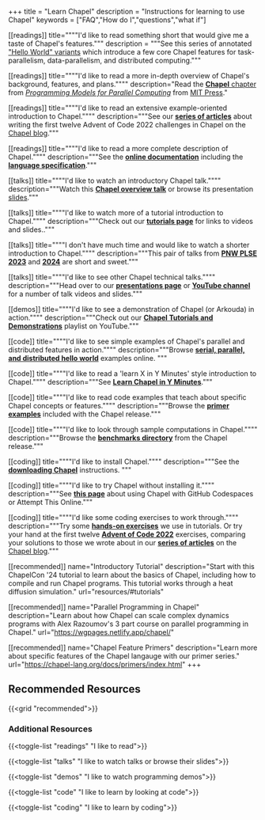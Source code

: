 +++
title = "Learn Chapel"
description = "Instructions for learning to use Chapel"
keywords = ["FAQ","How do I","questions","what if"]

[[readings]]
  title=""""I'd like to read something short that would give me a taste of Chapel's features."""
  description = """See this series of annotated ["Hello World" variants](docs/examples/index.html) which introduce a few core Chapel features for task-parallelism, data-parallelism, and distributed computing."""

[[readings]]
  title=""""I'd like to read a more in-depth overview of Chapel's background, features, and plans.""""
  description="Read the [**Chapel** chapter](publications/PMfPC-Chapel.pdf) from [_Programming Models for Parallel Computing_](https://mitpress.mit.edu/9780262528818/programming-models-for-parallel-computing/) from [MIT Press](https://mitpress.mit.edu/)."

[[readings]]
  title=""""I'd like to read an extensive example-oriented introduction to Chapel.""""
  description="""See our [**series of articles**](blog/tags/advent-of-code-2022/) about writing the first twelve Advent of Code 2022 challenges in Chapel on the [Chapel blog](blog/index.html)."""

[[readings]]
  title=""""I'd like to read a more complete description of Chapel.""""
  description="""See the [**online documentation**](docs/) including the [**language specification**](docs/language/spec/index.html)."""

[[talks]]
  title=""""I'd like to watch an introductory Chapel talk.""""
  description="""Watch this [**Chapel overview talk**](https://www.youtube.com/watch?v=UxXqo8lYsI4) or browse its presentation [slides](presentations/ChapelForLinuxCon-presented.pdf)."""

[[talks]]
  title=""""I'd like to watch more of a tutorial introduction to Chapel.""""
  description="""Check out our [**tutorials page**](tutorials.html) for links to videos and slides.."""

[[talks]]
  title=""""I don't have much time and would like to watch a shorter introduction to Chapel.""""
  description="""This pair of talks from [**PNW PLSE 2023**](https://www.youtube.com/watch?v=uZQlheDo28Y) and [**2024**](https://www.youtube.com/watch?v=ydsM51T7Pts) are short and sweet."""

[[talks]]
  title=""""I'd like to see other Chapel technical talks.""""
  description="""Head over to our [**presentations page**](presentations.html) or [**YouTube channel**](https://www.youtube.com/@ChapelLanguage) for a number of talk videos and slides."""

[[demos]]
  title=""""I'd like to see a demonstration of Chapel (or Arkouda) in action.""""
  description="""Check out our [**Chapel Tutorials and Demonstrations**](https://www.youtube.com/playlist?list=PLuqM5RJ2KYFgllPMfP5OiRKsVRPf1UEDs) playlist on YouTube."""

[[code]]
  title=""""I'd like to see simple examples of Chapel's parallel and distributed features in action.""""
  description="""Browse [**serial, parallel, and distributed hello world**](docs/examples/index.html) examples online.  """

[[code]]
  title=""""I'd like to read a 'learn X in Y Minutes' style introduction to Chapel.""""
  description="""See [**Learn Chapel in Y Minutes**](https://learnxinyminutes.com/docs/chapel/)."""

[[code]]
  title=""""I'd like to read code examples that teach about specific Chapel concepts or features.""""
  description="""Browse the [**primer examples**](docs/primers/) included with the Chapel release."""

[[code]]
  title=""""I'd like to look through sample computations in Chapel.""""
  description="""Browse the [**benchmarks directory**](https://github.com/chapel-lang/chapel/tree/main/test/release/examples/benchmarks) from the Chapel release."""


[[coding]]
  title=""""I'd like to install Chapel.""""
  description="""See the [**downloading Chapel**](download) instructions.  """

[[coding]]
  title=""""I'd like to try Chapel without installing it.""""
  description="""See [**this page**](tryit.html) about using Chapel with GitHub Codespaces or Attempt This Online."""

[[coding]]
  title=""""I'd like some coding exercises to work through.""""
  description="""Try some [**hands-on exercises**](handson.html) we use in tutorials. Or try your hand at the first twelve [**Advent of Code 2022**](https://adventofcode.com/2022) exercises, comparing your solutions to those we wrote about in our [**series of articles**](blog/series/advent-of-code-2022/) on the [Chapel blog](blog/index.html)."""

[[recommended]]
  name="Introductory Tutorial"
  description="Start with this ChapelCon '24 tutorial to learn about the basics of Chapel, including how to compile and run Chapel programs. This tutorial works through a heat diffusion simulation."
  url="resources/#tutorials"

[[recommended]]
  name="Parallel Programming in Chapel"
  description="Learn about how Chapel can scale complex dynamics programs with Alex Razoumov's 3 part course on parallel programming in Chapel."
  url="https://wgpages.netlify.app/chapel/"

[[recommended]]
  name="Chapel Feature Primers"
  description="Learn more about specific features of the Chapel langauge with our primer series."
  url="https://chapel-lang.org/docs/primers/index.html"
+++

## Recommended Resources

{{<grid "recommended">}}


### Additional Resources

{{<toggle-list "readings" "I like to read">}}

{{<toggle-list "talks" "I like to watch talks or browse their slides">}}

{{<toggle-list "demos" "I like to watch programming demos">}}

{{<toggle-list "code" "I like to learn by looking at code">}}

{{<toggle-list "coding" "I like to learn by coding">}}

